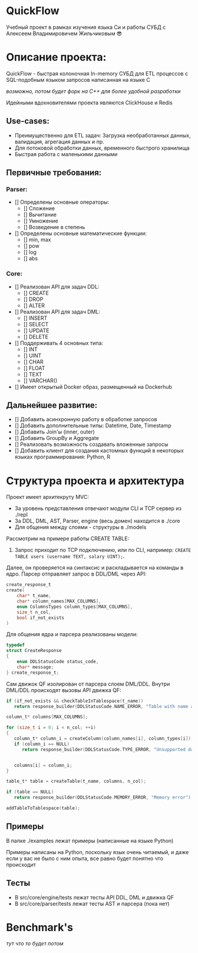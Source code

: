 # QuickFlow
Учебный проект в рамках изучения языка Си и работы СУБД с Алексеем Владимировичем Жильчиковым 😎

# Описание проекта:
QuickFlow - быстрая колоночная In-memory СУБД для ETL процессов с SQL-подобным языком запросов написанная на языке C

_возможно, потом будет форк на C++ для более удобной разработки_

Идейными вдохновителями проекта являются ClickHouse и Redis

## Use-cases:
- Преимущественно для ETL задач: Загрузка необработанных данных, валидация, агрегация данных и пр.
- Для потоковой обработки данных, временного быстрого хранилища
- Быстрая работа с маленькими данными


## Первичные требования: 
### Parser:
- [] Определены основные операторы:
   - [] Сложение
   - [] Вычитание
   - [] Умножение
   - [] Возведение в степень
- [] Определены основные математические функции:
   - [] min, max
   - [] pow
   - [] log
   - [] abs

### Core:
- [] Реализован API для задач DDL:
   - [] CREATE
   - [] DROP
   - [] ALTER
- [] Реализован API для задач DML:
   - [] INSERT
   - [] SELECT 
   - [] UPDATE 
   - [] DELETE
- [] Поддерживать 4 основных типа:
   - [] INT
   - [] UINT
   - [] CHAR
   - [] FLOAT
   - [] TEXT
   - [] VARCHAR()
- [] Имеет открытый Docker образ, размещенный на Dockerhub 

## Дальнейшее развитие:
- [] Добавить асинхронную работу в обработке запросов
- [] Добавить дополнительные типы: Datetime, Date, Timestamp 
- [] Добавить Join'ы (inner, outer)
- [] Добавить GroupBy и Aggregate 
- [] Реализовать возможность создавать вложенные запросы
- [] Добавить клиент для создания кастомных функций в некоторых языках программирования: Python, R

# Структура проекта и архитектура
Проект имеет архитекруту MVC:
- За уровень представления отвечают модули CLI и TCP сервер из ./repl
- За DDL, DML, AST, Parser, engine (весь домен) находится в ./core
- Для общения между слоями - структуры в ./models

Рассмотрим на примере работы CREATE TABLE:

1. Запрос приходит по TCP подключению, или по CLI, например: `CREATE TABLE users (username TEXT, salary UINT);`.

Далее, он проверяется на синтаксис и раскладывается на команды в ядро. Парсер отправляет запрос в DDL/DML через API:
```C
create_response_t 
create(
    char* t_name,
    char* column_names[MAX_COLUMNS], 
    enum ColumnsTypes column_types[MAX_COLUMNS],
    size_t n_col,
    bool if_not_exists
)
```

Для общения ядра и парсера реализованы модели:

```C
typedef
struct CreateResponse
{
    enum DDLStatusCode status_code,
    char* message;
} create_response_t;
```

Сам движок QF изолирован от парсера слоем DML/DDL. Внутри DML/DDL происходят вызовы API движка QF:


```C
if (if_not_exists && checkTableInTablespace(t_name))
   return response_builder(DDLStatusCode.NAME_ERROR, "Table with name already exisis");

column_t* columns[MAX_COLUMNS];

for (size_t i = 0; i < n_col; ++i)
{
   column_t* column_i = createColumn(column_names[i], column_types[i]);
   if (column_i == NULL) 
      return response_builder(DDLStatusCode.TYPE_ERROR, "Unsupported data type");


   columns[i] = column_i;
}

table_t* table = createTable(t_name, columns, n_col);

if (table == NULL)
   return response_builder(DDLStatusCode.MEMORY_ERROR, "Memory error");

addTableToTablespace(table);
```


## Примеры
В папке ./examples лежат примеры (написанные на языке Python)

Примеры написаны на Python, поскольку язык очень читаемый, и даже если у вас не было с ним опыта, все равно будет понятно что происходит

## Тесты
- В src/core/engine/tests лежат тесты API DDL, DML и движка QF
- В src/core/parser/tests лежат тесты AST и парсера (пока нет)

# Benchmark's
_тут что то будет потом_
